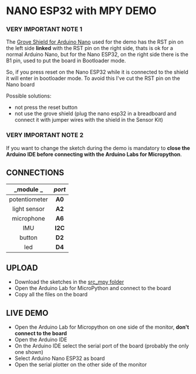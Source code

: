 # NANO ESP32 with MPY DEMO

### VERY IMPORTANT NOTE 1
The [Grove Shield for Arduino Nano](https://store.arduino.cc/products/grove-shield-for-arduino-nano?queryID=undefined) used for the demo has the RST pin on the left side **linked** with the RST pin on the right side,
thats is ok for a normal Arduino Nano, but for the Nano ESP32, on the right side there is the B1 pin, used to put the board in Bootloader mode.

So, if you press reset on the Nano ESP32 while it is connected to the shield it will enter in bootloader mode. To avoid this I've cut the RST pin on the Nano board

Possible solutions:
- not press the reset button
- not use the grove shield (plug the nano esp32 in a breadboard and connect it with jumper wires with the shield in the Sensor Kit)

### VERY IMPORTANT NOTE 2
If you want to change the sketch during the demo is mandatory to **close the Arduino IDE before connecting with the Arduino Labs for Micropython**.

## CONNECTIONS


|   _module _   |  _port_ |
|:-------------:|:-------:|
| potentiometer |  **A0** |
|  light sensor |  **A2** |
|   microphone  |  **A6** |
|      IMU      | **I2C** |
|     button    |  **D2** |
|      led      |  **D4** |


## UPLOAD

- Download the sketches in the [src_mpy folder](https://github.com/paolocavagnolo/volcano/tree/main/demo_01_nano-esp32/mpy_src)
- Open the Arduino Lab for MicroPython and connect to the board
- Copy all the files on the board

## LIVE DEMO

- Open the Arduino Lab for Micropython on one side of the monitor, **don't connect to the board**
- Open the Arduino IDE
- On the Arduino IDE select the serial port of the board (probably the only one shown)
- Select Arduino Nano ESP32 as board
- Open the serial plotter on the other side of the monitor

